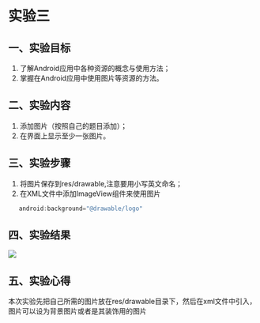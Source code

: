 # 实验三
## 一、实验目标
1. 了解Android应用中各种资源的概念与使用方法；
2. 掌握在Android应用中使用图片等资源的方法。
## 二、实验内容
1. 添加图片（按照自己的题目添加）；
2. 在界面上显示至少一张图片。
## 三、实验步骤
1. 将图片保存到res/drawable,注意要用小写英文命名；
2. 在XML文件中添加ImageView组件来使用图片
```java
   android:background="@drawable/logo"
```
## 四、实验结果
![](https://github.com/xukaiyue131/android-labs-2020/blob/master/students/net1814080903114/lab3.png)
## 五、实验心得
本次实验先把自己所需的图片放在res/drawable目录下，然后在xml文件中引入，图片可以设为背景图片或者是其装饰用的图片
